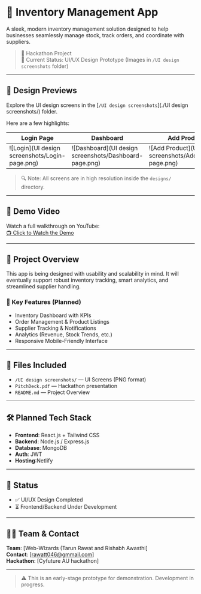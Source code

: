 # 🧾 Inventory Management App

A sleek, modern inventory management solution designed to help businesses seamlessly manage stock, track orders, and coordinate with suppliers.

> 🚀 Hackathon Project  
> 📁 Current Status: UI/UX Design Prototype (Images in `/UI design screenshots` folder)

---

## 📸 Design Previews

Explore the UI design screens in the [`/UI design screenshots`](./UI design screenshots/) folder.

Here are a few highlights:

| Login Page | Dashboard | Add Product |
|------------|-----------|-------------|
| ![Login](UI design screenshots/Login-page.png) | ![Dashboard](UI design screenshots/Dashboard-page.png) | ![Add Product](UI design screenshots/AddProduct-page.png) |

> 🔍 Note: All screens are in high resolution inside the `designs/` directory.

---

## 🎥 Demo Video

Watch a full walkthrough on YouTube:  
[📺 Click to Watch the Demo](https://youtu.be/wZopShMKPls)

---

## 📑 Project Overview

This app is being designed with usability and scalability in mind. It will eventually support robust inventory tracking, smart analytics, and streamlined supplier handling.

### 🔧 Key Features (Planned)

- Inventory Dashboard with KPIs  
- Order Management & Product Listings  
- Supplier Tracking & Notifications  
- Analytics (Revenue, Stock Trends, etc.)  
- Responsive Mobile-Friendly Interface  

---

## 📂 Files Included

- `/UI design screenshots/` — UI Screens (PNG format)
- `PitchDeck.pdf` — Hackathon presentation
- `README.md` — Project Overview

---

## 🛠️ Planned Tech Stack

- **Frontend**: React.js + Tailwind CSS  
- **Backend**: Node.js / Express.js  
- **Database**: MongoDB
- **Auth**: JWT   
- **Hosting**:Netlify  

---

## 🧠 Status

- ✅ UI/UX Design Completed
- ⏳ Frontend/Backend Under Development

---


## 🧑‍💻 Team & Contact

**Team**: [Web-WIzards (Tarun Rawat and Rishabh Awasthi]  
**Contact**: [rawatt046@gmmail.com]  
**Hackathon**: [Cyfuture AU hackathon]

---

> ⚠️ This is an early-stage prototype for demonstration. Development in progress.
